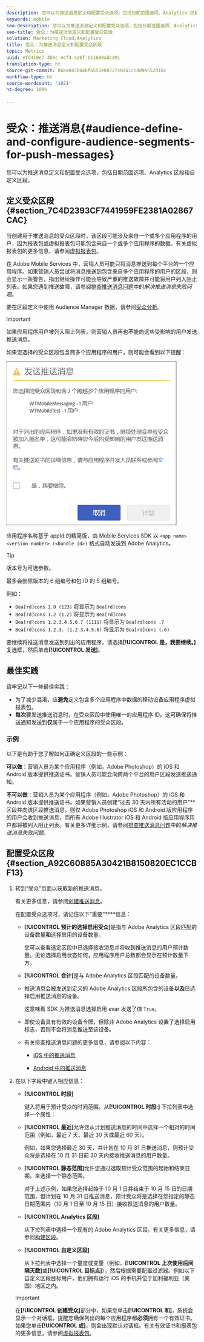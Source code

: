 ```yaml
---
description: 您可以为推送消息定义和配置受众选项，包括日期范围选项、Analytics 区段和自定义区段。
keywords: mobile
seo-description: 您可以为推送消息定义和配置受众选项，包括日期范围选项、Analytics 区段和自定义区段。
seo-title: 受众：为推送消息定义和配置受众区段
solution: Marketing Cloud,Analytics
title: 受众：为推送消息定义和配置受众区段
topic: Metrics
uuid: efd410e7-3b6c-4cf4-a26f-b11688adc491
translation-type: ht
source-git-commit: 86ba045b44bf6553e80727c0d61ccdd9a552d16c
workflow-type: ht
source-wordcount: '1021'
ht-degree: 100%

---
```



# 受众：推送消息{#audience-define-and-configure-audience-segments-for-push-messages}

您可以为推送消息定义和配置受众选项，包括日期范围选项、Analytics 区段和自定义区段。

## 定义受众区段 {#section_7C4D2393CF7441959FE2381A02867CAC}

当创建用于推送消息的受众区段时，该区段可能涉及来自一个或多个应用程序的用户，因为报表包或虚拟报表包可能包含来自一个或多个应用程序的数据。有关虚拟报表包的更多信息，请参阅[虚拟报表包](/help/using/manage-apps/c-mob-vrs.md)。

在 Adobe Mobile Services 中，营销人员可能只将消息推送到每个平台的一个应用程序。如果营销人员尝试将消息推送到包含来自多个应用程序的用户的区段，则会显示一条警告，指出继续操作可能会导致严重的推送故障并可能将用户列入阻止列表。如果您遇到推送故障，请参阅[排查推送消息问题](/help/using/in-app-messaging/t-create-push-message/c-schedule-push-message.md)中的&#x200B;*解决推送消息失败问题*。

要在区段定义中使用 Audience Manager 数据，请参阅[受众分析](https://docs-author-stg.corp.adobe.com/content/help/en/analytics/integration/audience-analytics/mc-audiences-aam.html)。

>[!IMPORTANT]
>
>如果应用程序用户被列入阻止列表，则营销人员再也&#x200B;**不**&#x200B;能向这些受影响的用户发送推送消息。

如果您选择的受众区段包含跨多个应用程序的用户，则可能会看到以下提醒：

![多个应用程序名称](assets/multiple_appname.png)

应用程序名称基于 appId 的精简版，由 Mobile Services SDK 以 `<app name> <version number> (<bundle id>)` 格式自动发送到 Adobe Analytics。

>[!TIP]
>
>版本号为可选参数。

最多会删除版本的 6 组编号和包 ID 的 5 组编号。

例如：

* `Bea[rd]cons 1.0 (123)` 将显示为 `Bea[rd]cons`
* `Bea[rd]cons 1.2 (1.2)` 将显示为 `Bea[rd]cons`
* `Bea[rd]cons 1.2.3.4.5.6.7 (1111)` 将显示为 `Bea[rd]cons .7`
* `Bea[rd]cons 1.2.3. (1.2.3.4.5.6)` 将显示为 `Bea[rd]cons (.6)`

要继续将推送消息发送到列出的应用程序，请选择&#x200B;**[!UICONTROL 是，我要继续。]**&#x200B;复选框，然后单击&#x200B;**[!UICONTROL 发送]**。

## 最佳实践

请牢记以下一些最佳实践：

* 为了减少混淆，应&#x200B;**避免**&#x200B;定义包含多个应用程序中数据的移动设备应用程序虚拟报表包。
* **每次**&#x200B;要发送推送消息时，在受众区段中使用唯一的应用程序 ID。这可确保将推送通知发送到&#x200B;**仅**&#x200B;属于一个应用程序的受众区段。

### 示例

以下是有助于您了解如何正确定义区段的一些示例：

**可以做**：营销人员为某个应用程序（例如，Adobe Photoshop）的 iOS 和 Android 版本提供推送证书。营销人员可能会向跨两个平台的用户区段发送推送通知。

**不可以做**：营销人员为某个应用程序（例如，Adobe Photoshop）的 iOS 和 Android 版本提供推送证书。如果营销人员创建“过去 30 天内所有活动的用户”**&#x200B;区段并向该区段推送消息，则仅 Adobe Photoshop iOS 和 Android 版应用程序的用户会收到推送消息，而所有 Adobe Illustrator iOS 和 Android 版应用程序用户都将被列入阻止列表。有关更多详细示例，请参阅[排查推送消息问题](/help/using/in-app-messaging/t-create-push-message/c-troubleshooting-push-messaging.md)中的&#x200B;*解决推送消息失败问题*。

## 配置受众区段 {#section_A92C60885A30421B8150820EC1CCBF13}

1. 转到“受众”页面以获取新的推送消息。

   有关更多信息，请参阅[创建推送消息](/help/using/in-app-messaging/t-create-push-message/t-create-push-message.md)。

   在配置受众选项时，请记住以下“重要”****&#x200B;信息：

   * **[!UICONTROL 预计的选择启用受众]**&#x200B;是指与 Adobe Analytics 区段匹配的设备数量&#x200B;**和**&#x200B;选择启用的设备数量。

      您可以查看选定区段中已选择接收消息并将收到推送消息的用户预计数量。无论选择启用状态如何，应用程序用户总数都会显示在预计数量下方。

   * **[!UICONTROL 合计]**&#x200B;是与 Adobe Analytics 区段匹配的设备数量。

   * 推送消息会被发送到定义的 Adobe Analytics 区段所包含的设备&#x200B;**以及**&#x200B;已选择启用推送消息的设备。

      这意味着 SDK 为推送消息选择启用 evar 发送了值 `True`。

   * 即使设备具有有效的设备令牌，但除非 Adobe Analytics 设置了选择启用标志，否则不会将消息推送至该设备。

   * 有关排查推送消息问题的更多信息，请参阅以下内容：

      * [iOS 中的推送消息](https://docs.adobe.com/content/help/zh-Hans/mobile-services/ios/messaging-ios/push-messaging/push-messaging.html)

      * [Android 中的推送消息](https://docs.adobe.com/content/help/zh-Hans/mobile-services/android/messaging-android/push-messaging/push-messaging.html)

1. 在以下字段中键入相应信息：

   * **[!UICONTROL 时段]**

      键入将用于预计受众的时间范围。从&#x200B;**[!UICONTROL 时段:]** 下拉列表中选择一个属性：

   * **[!UICONTROL 最近]**&#x200B;允许您从计划推送消息的时间中选择一个相对的时间范围（例如，最近 7 天、最近 30 天或最近 60 天）。

      例如，如果您选择最近 30 天，并计划在 10 月 31 日推送消息，则预计受众将是选择在 10 月 31 日前 30 天内接收推送消息的用户数量。

   * **[!UICONTROL 静态范围]**&#x200B;允许您通过选取预计受众范围的起始和结束日期，来选择一个静态范围。

      对于上述示例，如果您选择起始于 10 月 1 日并结束于 10 月 15 日的日期范围，但计划在 10 月 31 日推送消息，预计受众将是选择在您指定的静态日期范围内（10 月 1 日至 10 月 15 日）接收推送消息的用户数量。

   * **[!UICONTROL Analytics 区段]**

      从下拉列表中选择一个现有的 Adobe Analytics 区段。有关更多信息，请参阅[构建区段](https://docs.adobe.com/content/help/zh-Hans/analytics/components/segmentation/segmentation-workflow/seg-build.html)。

   * **[!UICONTROL 自定义区段]**

      从下拉列表中选择一个量度或变量（例如，**[!UICONTROL 上次使用后间隔天数]**&#x200B;或&#x200B;**[!UICONTROL 目标点]**），然后根据需要配置过滤器。例如以下自定义区段目标用户，他们拥有运行 iOS 的手机并位于加利福利亚（美国）地区之内。
   >[!IMPORTANT]
   >
   >在&#x200B;**[!UICONTROL 创建受众]**&#x200B;部分中，如果您单击&#x200B;**[!UICONTROL 和]**，系统会显示一个对话框，提醒您确保列出的每个应用程序都&#x200B;**必须**&#x200B;拥有一个有效证书。如果您单击&#x200B;**[!UICONTROL 或]**，则会出现默认对话框。有关有效证书和报表包的更多信息，请参阅[虚拟报表包](/help/using/manage-apps/c-mob-vrs.md)。
